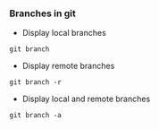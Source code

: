 ### Branches in git

- Display local branches 

``` git branch ```


- Display remote branches 

``` git branch -r ```

- Display local and remote branches 

``` git branch -a ```
